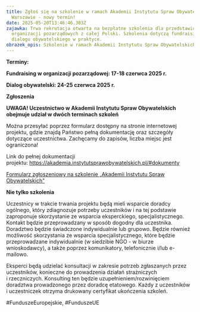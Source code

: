 ```yaml
---
title: Zgłoś się na szkolenie w ramach Akademii Instytutu Spraw Obywatelskich w
  Warszawie - nowy termin!
date: 2025-05-20T13:46:46.303Z
zajawka: T﻿rwa rekrutacja otwarta na bezpłatne szkolenia dla przedstawicieli
  organizacji pozarządowych z całej Polski. Szkolenia dotyczą fundraisingu oraz
  dialogu obywatelskiego w praktyce.
obrazek_opis: Szkolenie w ramach Akademii Instytutu Spraw Obywatelskich 2025
---
```

**Terminy:**

**Fundraising w organizacji pozarządowej: 17-18 czerwca 2025 r.**

**Dialog obywatelski: 24-25 czerwca 2025 r.**

**Zgłoszenia**

**UWAGA! Uczestnictwo w Akademii Instytutu Spraw Obywatelskich obejmuje udział w dwóch terminach szkoleń**

Można przesyłać poprzez formularz dostępny na stronie internetowej projektu, gdzie znajdą Państwo pełną dokumentację oraz szczegóły dotyczące uczestnictwa. Zachęcamy do zapisów, liczba miejsc jest ograniczona!

Link do pełnej dokumentacji projektu: <https://akademia.instytutsprawobywatelskich.pl/#dokumenty>

[Formularz zgłoszeniowy na szkolenie „Akademii Instytutu Spraw Obywatelskich"](https://docs.google.com/forms/d/e/1FAIpQLScuvdDycxWcAoocRP2kZU4bNFP2WrVOCV8nJvGxyLR6UyuUBg/viewform?usp=sharing)

**Nie tylko szkolenia**

Uczestnicy w trakcie trwania projektu będą mieli wsparcie doradcy ogólnego, który zdiagnozuje potrzeby uczestników i na tej podstawie zaproponuje skorzystanie ze wsparcia eksperckiego, specjalistycznego.  Kontakt będzie przeprowadzany w sposób dogodny dla uczestnika. Doradztwo będzie świadczone indywidualnie lub grupowo. Będzie również możliwość skorzystania ze wsparcia specjalistycznego, które będzie przeprowadzane indywidualnie (w siedzibie NGO - w biurze wnioskodawcy), a także poprzez komunikatory, telefonicznie i/lub e-mailowo.

Eksperci będą udzielać konsultacji w zakresie potrzeb zgłaszanych przez uczestników, konieczne do prowadzenia działań strażniczych i rzeczniczych. Konsulting ten będzie uzupełnieniem/rozwinięciem doradztwa prowadzonego przez doradcę etatowego. Każdy z uczestników i uczestniczek otrzyma drukowany certyfikat ukończenia szkoleń.

\#FunduszeEuropejskie, #FunduszeUE